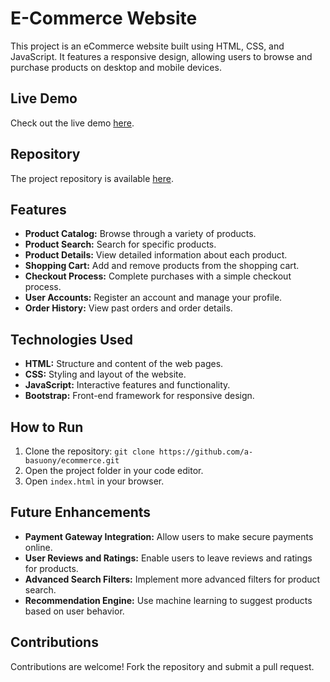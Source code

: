 # E-Commerce Website

This project is an eCommerce website built using HTML, CSS, and JavaScript. It features a responsive design, allowing users to browse and purchase products on desktop and mobile devices.

## Live Demo

Check out the live demo [here](https://a-basuony.github.io/ecommerce/).

## Repository

The project repository is available [here](https://github.com/a-basuony/ecommerce).

## Features

- **Product Catalog:** Browse through a variety of products.
- **Product Search:** Search for specific products.
- **Product Details:** View detailed information about each product.
- **Shopping Cart:** Add and remove products from the shopping cart.
- **Checkout Process:** Complete purchases with a simple checkout process.
- **User Accounts:** Register an account and manage your profile.
- **Order History:** View past orders and order details.

## Technologies Used

- **HTML:** Structure and content of the web pages.
- **CSS:** Styling and layout of the website.
- **JavaScript:** Interactive features and functionality.
- **Bootstrap:** Front-end framework for responsive design.

## How to Run

1. Clone the repository: `git clone https://github.com/a-basuony/ecommerce.git`
2. Open the project folder in your code editor.
3. Open `index.html` in your browser.

## Future Enhancements

- **Payment Gateway Integration:** Allow users to make secure payments online.
- **User Reviews and Ratings:** Enable users to leave reviews and ratings for products.
- **Advanced Search Filters:** Implement more advanced filters for product search.
- **Recommendation Engine:** Use machine learning to suggest products based on user behavior.

## Contributions

Contributions are welcome! Fork the repository and submit a pull request.
